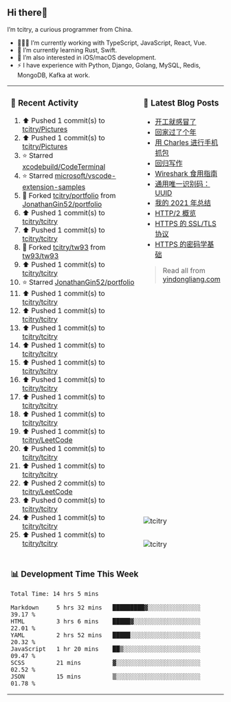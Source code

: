 ## Hi there👋

I’m tcitry, a curious programmer from China.

- 👨🏻‍💻 I’m currently working with TypeScript, JavaScript, React, Vue.
- 🌱 I’m currently learning Rust, Swift.
- 🔭 I’m also interested in iOS/macOS development.
- ⚡ I have experience with Python, Django, Golang, MySQL, Redis, MongoDB, Kafka at work.

<table width="960px">
<tr>
<td valign="top" rowspan="3" width="450px">

### 🚀 Recent Activity

<!--RECENT_ACTIVITY:start-->
1. ⬆️ Pushed 1 commit(s) to [tcitry/Pictures](https://github.com/tcitry/Pictures)
2. ⬆️ Pushed 1 commit(s) to [tcitry/Pictures](https://github.com/tcitry/Pictures)
3. ⭐ Starred [xcodebuild/CodeTerminal](https://github.com/xcodebuild/CodeTerminal)
4. ⭐ Starred [microsoft/vscode-extension-samples](https://github.com/microsoft/vscode-extension-samples)
5. 🔱 Forked [tcitry/portfolio](https://github.com/tcitry/portfolio) from [JonathanGin52/portfolio](https://github.com/JonathanGin52/portfolio)
6. ⬆️ Pushed 1 commit(s) to [tcitry/tcitry](https://github.com/tcitry/tcitry)
7. ⬆️ Pushed 1 commit(s) to [tcitry/tcitry](https://github.com/tcitry/tcitry)
8. 🔱 Forked [tcitry/tw93](https://github.com/tcitry/tw93) from [tw93/tw93](https://github.com/tw93/tw93)
9. ⬆️ Pushed 1 commit(s) to [tcitry/tcitry](https://github.com/tcitry/tcitry)
10. ⭐ Starred [JonathanGin52/portfolio](https://github.com/JonathanGin52/portfolio)
11. ⬆️ Pushed 1 commit(s) to [tcitry/tcitry](https://github.com/tcitry/tcitry)
12. ⬆️ Pushed 1 commit(s) to [tcitry/tcitry](https://github.com/tcitry/tcitry)
13. ⬆️ Pushed 1 commit(s) to [tcitry/tcitry](https://github.com/tcitry/tcitry)
14. ⬆️ Pushed 1 commit(s) to [tcitry/tcitry](https://github.com/tcitry/tcitry)
15. ⬆️ Pushed 1 commit(s) to [tcitry/tcitry](https://github.com/tcitry/tcitry)
16. ⬆️ Pushed 1 commit(s) to [tcitry/tcitry](https://github.com/tcitry/tcitry)
17. ⬆️ Pushed 1 commit(s) to [tcitry/tcitry](https://github.com/tcitry/tcitry)
18. ⬆️ Pushed 1 commit(s) to [tcitry/tcitry](https://github.com/tcitry/tcitry)
19. ⬆️ Pushed 1 commit(s) to [tcitry/LeetCode](https://github.com/tcitry/LeetCode)
20. ⬆️ Pushed 1 commit(s) to [tcitry/tcitry](https://github.com/tcitry/tcitry)
21. ⬆️ Pushed 1 commit(s) to [tcitry/tcitry](https://github.com/tcitry/tcitry)
22. ⬆️ Pushed 2 commit(s) to [tcitry/LeetCode](https://github.com/tcitry/LeetCode)
23. ⬆️ Pushed 0 commit(s) to [tcitry/tcitry](https://github.com/tcitry/tcitry)
24. ⬆️ Pushed 1 commit(s) to [tcitry/tcitry](https://github.com/tcitry/tcitry)
25. ⬆️ Pushed 1 commit(s) to [tcitry/tcitry](https://github.com/tcitry/tcitry)
<!--RECENT_ACTIVITY:end-->

</td>
<td valign="top">

### 📝 Latest Blog Posts

<!-- BLOG-POST-LIST:START -->
- [开工就感冒了](https://yindongliang.com/posts/catch-a-cold-when-start-work/)
- [回家过了个年](https://yindongliang.com/posts/this-year-go-home/)
- [用 Charles 进行手机抓包](https://yindongliang.com/posts/use-charles-capture-package-on-mobile/)
- [回归写作](https://yindongliang.com/posts/back-to-writing/)
- [Wireshark 食用指南](https://yindongliang.com/posts/wireshark-usage/)
- [通用唯一识别码：UUID](https://yindongliang.com/posts/intro-uuid/)
- [我的 2021 年总结](https://yindongliang.com/posts/review-2021/)
- [HTTP/2 概览](https://yindongliang.com/posts/http2-101/)
- [HTTPS 的 SSL/TLS 协议](https://yindongliang.com/posts/https-ssl-tls-protocol/)
- [HTTPS 的密码学基础](https://yindongliang.com/posts/https-algorithems/)
<!-- BLOG-POST-LIST:END -->

> Read all from [yindongliang.com](https://yindongliang.com)

</td>
</tr>
<tr><td><img align="center" src="https://github-readme-stats.vercel.app/api?username=tcitry&show_icons=true&locale=en" alt="tcitry" /></td></tr>
<tr><td><img align="center" src="https://github-readme-streak-stats.herokuapp.com/?user=tcitry&" alt="tcitry" /></td></tr>
<tr>
<td valign="top" colspan="2">

### 📊 Development Time This Week

<!--START_SECTION:waka-->

```text
Total Time: 14 hrs 5 mins

Markdown     5 hrs 32 mins   █████████▓░░░░░░░░░░░░░░░   39.17 %
HTML         3 hrs 6 mins    █████▓░░░░░░░░░░░░░░░░░░░   22.01 %
YAML         2 hrs 52 mins   █████░░░░░░░░░░░░░░░░░░░░   20.32 %
JavaScript   1 hr 20 mins    ██▒░░░░░░░░░░░░░░░░░░░░░░   09.47 %
SCSS         21 mins         ▓░░░░░░░░░░░░░░░░░░░░░░░░   02.52 %
JSON         15 mins         ▒░░░░░░░░░░░░░░░░░░░░░░░░   01.78 %
```

<!--END_SECTION:waka-->

</td>
</tr>

</table>
